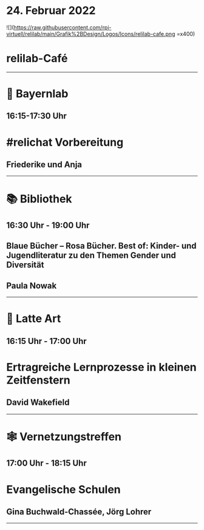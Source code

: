 # 24. Februar 2022
![](https://raw.githubusercontent.com/rpi-virtuell/relilab/main/Grafik%2BDesign/Logos/Icons/relilab-cafe.png =x400)
# relilab-Café

---

# 🍻 Bayernlab
## 16:15-17:30 Uhr
# #relichat Vorbereitung
## Friederike und Anja


---

# 📚 Bibliothek
## 16:30 Uhr - 19:00 Uhr
## Blaue Bücher – Rosa Bücher. Best of: Kinder- und Jugendliteratur zu den Themen Gender und Diversität
## Paula Nowak

---

# 🎨 Latte Art
## 16:15 Uhr - 17:00 Uhr
# Ertragreiche Lernprozesse in kleinen Zeitfenstern
## David Wakefield

---

# 🕸️ Vernetzungstreffen
## 17:00 Uhr - 18:15 Uhr
# Evangelische Schulen
## Gina Buchwald-Chassée, Jörg Lohrer

---

